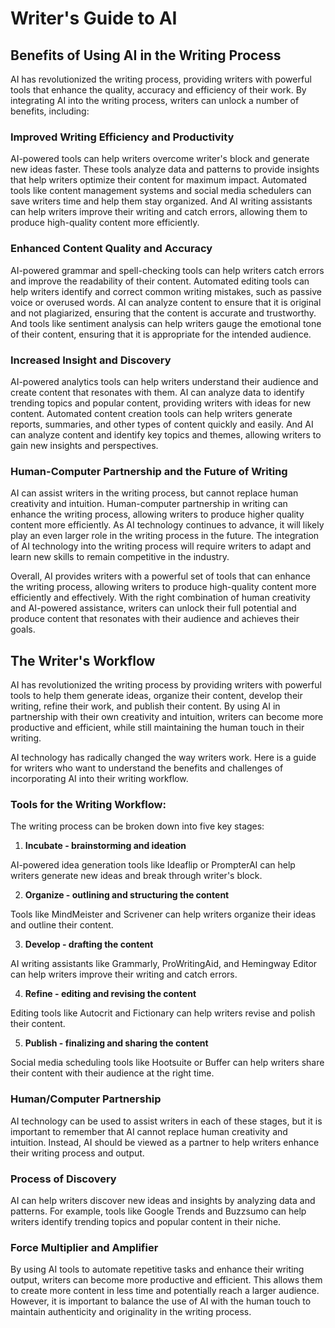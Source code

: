 # Writer's Guide to AI


## Benefits of Using AI in the Writing Process

AI has revolutionized the writing process, providing writers with powerful tools that enhance the
quality, accuracy and efficiency of their work. By integrating AI into the writing process, writers
can unlock a number of benefits, including:

### Improved Writing Efficiency and Productivity 

AI-powered tools can help writers overcome writer's
block and generate new ideas faster. These tools analyze data and patterns to provide insights
that help writers optimize their content for maximum impact. Automated tools like content
management systems and social media schedulers can save writers time and help them stay
organized. And AI writing assistants can help writers improve their writing and catch errors,
allowing them to produce high-quality content more efficiently.

### Enhanced Content Quality and Accuracy 

AI-powered grammar and spell-checking tools can help
writers catch errors and improve the readability of their content. Automated editing tools can
help writers identify and correct common writing mistakes, such as passive voice or overused
words. AI can analyze content to ensure that it is original and not plagiarized, ensuring that
the content is accurate and trustworthy. And tools like sentiment analysis can help writers
gauge the emotional tone of their content, ensuring that it is appropriate for the intended
audience.

### Increased Insight and Discovery 

AI-powered analytics tools can help writers understand their
audience and create content that resonates with them. AI can analyze data to identify trending
topics and popular content, providing writers with ideas for new content. Automated content
creation tools can help writers generate reports, summaries, and other types of content quickly
and easily. And AI can analyze content and identify key topics and themes, allowing writers to
gain new insights and perspectives.

### Human-Computer Partnership and the Future of Writing 

AI can assist writers in the writing
process, but cannot replace human creativity and intuition. Human-computer partnership in
writing can enhance the writing process, allowing writers to produce higher quality content more
efficiently. As AI technology continues to advance, it will likely play an even larger role in
the writing process in the future. The integration of AI technology into the writing process
will require writers to adapt and learn new skills to remain competitive in the industry.

Overall, AI provides writers with a powerful set of tools that can enhance the writing process,
allowing writers to produce high-quality content more efficiently and effectively. With the right
combination of human creativity and AI-powered assistance, writers can unlock their full potential
and produce content that resonates with their audience and achieves their goals.


## The Writer's Workflow

AI has revolutionized the writing process by providing writers with powerful tools to help them
generate ideas, organize their content, develop their writing, refine their work, and publish their
content. By using AI in partnership with their own creativity and intuition, writers can become
more productive and efficient, while still maintaining the human touch in their writing.

AI technology has radically changed the way writers work. Here is a guide for writers who want to
understand the benefits and challenges of incorporating AI into their writing workflow.

### Tools for the Writing Workflow:

The writing process can be broken down into five key stages:

1. **Incubate - brainstorming and ideation** 

AI-powered idea generation tools like Ideaflip or PrompterAI can help writers generate
new ideas and break through writer's block. 

2. **Organize - outlining and structuring the content** 

Tools like MindMeister and Scrivener can help writers organize their ideas and outline
their content. 

3. **Develop - drafting the content** 

AI writing assistants like Grammarly, ProWritingAid, and Hemingway Editor can help
writers improve their writing and catch errors. 

4. **Refine - editing and revising the content** 

Editing tools like Autocrit and Fictionary can help writers revise and polish their
content. 

5. **Publish - finalizing and sharing the content**

Social media scheduling tools like Hootsuite or Buffer can help writers share their
content with their audience at the right time.


### Human/Computer Partnership

AI technology can be used to assist writers in each of these stages, but it is important to remember
that AI cannot replace human creativity and intuition. Instead, AI should be viewed as a partner to
help writers enhance their writing process and output.

### Process of Discovery

AI can help writers discover new ideas and insights by analyzing data and patterns. For example,
tools like Google Trends and Buzzsumo can help writers identify trending topics and popular content
in their niche.

### Force Multiplier and Amplifier

By using AI tools to automate repetitive tasks and enhance their writing output, writers can become
more productive and efficient. This allows them to create more content in less time and potentially
reach a larger audience. However, it is important to balance the use of AI with the human touch to
maintain authenticity and originality in the writing process.
